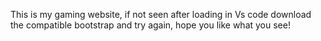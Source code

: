 This is my gaming website, if not seen after loading in Vs code download the compatible bootstrap and try again, hope you like what you see!
